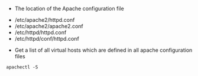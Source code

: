 * The location of the Apache configuration file
 - /etc/apache2/httpd.conf
 - /etc/apache2/apache2.conf
 - /etc/httpd/httpd.conf
 - /etc/httpd/conf/httpd.conf

* Get a list of all virtual hosts which are defined in all apache configuration files
```shell
apachectl -S
```
